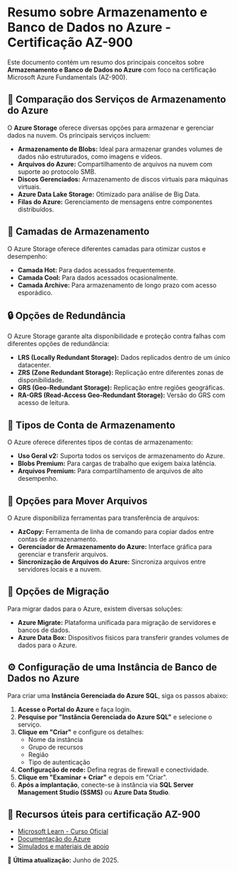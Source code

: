 # Resumo sobre Armazenamento e Banco de Dados no Azure - Certificação AZ-900

Este documento contém um resumo dos principais conceitos sobre **Armazenamento e Banco de Dados no Azure** com foco na certificação Microsoft Azure Fundamentals (AZ-900).

## 📌 Comparação dos Serviços de Armazenamento do Azure
O **Azure Storage** oferece diversas opções para armazenar e gerenciar dados na nuvem. Os principais serviços incluem:

- **Armazenamento de Blobs:** Ideal para armazenar grandes volumes de dados não estruturados, como imagens e vídeos.
- **Arquivos do Azure:** Compartilhamento de arquivos na nuvem com suporte ao protocolo SMB.
- **Discos Gerenciados:** Armazenamento de discos virtuais para máquinas virtuais.
- **Azure Data Lake Storage:** Otimizado para análise de Big Data.
- **Filas do Azure:** Gerenciamento de mensagens entre componentes distribuídos.

## 🔄 Camadas de Armazenamento
O Azure Storage oferece diferentes camadas para otimizar custos e desempenho:

- **Camada Hot:** Para dados acessados frequentemente.
- **Camada Cool:** Para dados acessados ocasionalmente.
- **Camada Archive:** Para armazenamento de longo prazo com acesso esporádico.

## 🔒 Opções de Redundância
O Azure Storage garante alta disponibilidade e proteção contra falhas com diferentes opções de redundância:

- **LRS (Locally Redundant Storage):** Dados replicados dentro de um único datacenter.
- **ZRS (Zone Redundant Storage):** Replicação entre diferentes zonas de disponibilidade.
- **GRS (Geo-Redundant Storage):** Replicação entre regiões geográficas.
- **RA-GRS (Read-Access Geo-Redundant Storage):** Versão do GRS com acesso de leitura.

## 🏢 Tipos de Conta de Armazenamento
O Azure oferece diferentes tipos de contas de armazenamento:

- **Uso Geral v2:** Suporta todos os serviços de armazenamento do Azure.
- **Blobs Premium:** Para cargas de trabalho que exigem baixa latência.
- **Arquivos Premium:** Para compartilhamento de arquivos de alto desempenho.

## 🚀 Opções para Mover Arquivos
O Azure disponibiliza ferramentas para transferência de arquivos:

- **AzCopy:** Ferramenta de linha de comando para copiar dados entre contas de armazenamento.
- **Gerenciador de Armazenamento do Azure:** Interface gráfica para gerenciar e transferir arquivos.
- **Sincronização de Arquivos do Azure:** Sincroniza arquivos entre servidores locais e a nuvem.

## 🔄 Opções de Migração
Para migrar dados para o Azure, existem diversas soluções:

- **Azure Migrate:** Plataforma unificada para migração de servidores e bancos de dados.
- **Azure Data Box:** Dispositivos físicos para transferir grandes volumes de dados para o Azure.

## ⚙️ Configuração de uma Instância de Banco de Dados no Azure
Para criar uma **Instância Gerenciada do Azure SQL**, siga os passos abaixo:

1. **Acesse o Portal do Azure** e faça login.
2. **Pesquise por "Instância Gerenciada do Azure SQL"** e selecione o serviço.
3. **Clique em "Criar"** e configure os detalhes:
   - Nome da instância
   - Grupo de recursos
   - Região
   - Tipo de autenticação
4. **Configuração de rede:** Defina regras de firewall e conectividade.
5. **Clique em "Examinar + Criar"** e depois em "Criar".
6. **Após a implantação**, conecte-se à instância via **SQL Server Management Studio (SSMS)** ou **Azure Data Studio**.

## 🎯 Recursos úteis para certificação AZ-900
- [Microsoft Learn - Curso Oficial](https://learn.microsoft.com/pt-br/certifications/azure-fundamentals/)
- [Documentação do Azure](https://learn.microsoft.com/pt-br/azure/)
- [Simulados e materiais de apoio](https://www.examtopics.com/exams/microsoft/az-900/)

📌 **Última atualização:** Junho de 2025.
